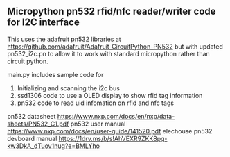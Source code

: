 ## Micropython pn532 rfid/nfc reader/writer code for I2C interface

This uses the adafruit pn532 libraries at https://github.com/adafruit/Adafruit_CircuitPython_PN532
but with updated pn532_i2c.pn to allow it to work with standard micropython
rather than circuit python.

main.py includes sample code for 
1. Initializing and scanning the i2c bus
2. ssd1306 code to use a OLED display to show rfid tag information
3. pn532 code to read uid infomation on rfid and nfc tags

pn532 datasheet https://www.nxp.com/docs/en/nxp/data-sheets/PN532_C1.pdf 
pn532 user manual https://www.nxp.com/docs/en/user-guide/141520.pdf
elechouse pn532 devboard manual https://1drv.ms/b/s!AhVEXR9ZKK8pg-kw3DkA_dTuov1nug?e=BMLYho
